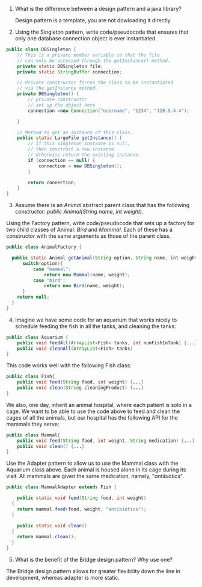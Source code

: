 1) What is the difference between a design pattern and a java library?

   Design pattern is a template, you are not dowloading it directly

3) Using the Singleton pattern, write code/pseudocode that ensures that only one database connection object is ever instantiated.

```java
public class DBSingleton {
    // This is a private member variable so that the file
    // can only be accessed through the getInstance() method.
    private static DBSingleton file;
    private static StringBuffer connection;

    // Private constructor forces the class to be instantiated 
    // via the getInstance method.
    private DBSingleton() {
        // private constructor
        // set up the object here
        connection =new Connection("username", "1234", "120.5.4.4");

    }

    // Method to get an instance of this class.
    public static LargeFile getInstance() {
        // If this singleton instance is null, 
        // then construct a new instance.
        // Otherwise return the existing instance.
        if (connection == null) {
            connection = new DBSingleton();
        }

        return connection;
    }
}
```

3) Assume there is an *Animal* abstract parent class that has the following constructor: *public Animal(String name, int weight)*.

Using the Factory pattern, write code/pseudocode that sets up a factory for two child classes of Animal: *Bird* and *Mammal*. Each of these has a constructor with the same arguments as those of the parent class.

```java
public class AnimalFactory {

  public static Animal getAnimal(String option, String name, int weight){
      switch(option){
          case "mammal":
              return new Mammal(name, weight);
          case "bird":
              return new Bird(name, weight);
      }
    return null;
  }
}
```

4) Imagine we have some code for an aquarium that works nicely to schedule feeding the fish in all the tanks, and cleaning the tanks:

```java
public class Aquarium {
	public void feedAll(ArrayList<Fish> tanks, int numFishInTank) {...}
	public void cleanAll(ArrayList<Fish> tanks)
}
```
This code works well with the following Fish class:

```java
public class Fish{
	public void feed(String food, int weight) {...}
	public void clean(String cleaningProduct) {...}
}
```

We also, one day, inherit an animal hospital, where each patient is solo in a cage. We want to be able to use the code above to feed and clean the cages of all the animals, but our hospital has the following API for the mammals they serve:

```java
public class Mammal{
	public void feed(String food, int weight, String medication) {...}
	public void clean() {...}
}
```

Use the Adapter pattern to allow us to use the Mammal class with the Aquarium class above. Each animal is housed alone in its cage during its visit. All mammals are given the same medication, namely, "*antibiotics*".

```java
public class MammalAdapter extends Fish {

	public static void feed(String food, int weight)
  {
    return mammal.feed(food, weight, "antibiotics");
  }

	public static void clean()
  {
    return mammal.clean();
  }
}
```

5) What is the benefit of the Bridge design pattern? Why use one?

The Bridge design pattern allows for greater flexibility down the line in development, whereas adapter is more static.
